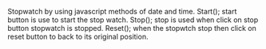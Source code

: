 Stopwatch by using javascript methods of date and time. 
Start();
start button is use to start the stop watch. 
Stop();
stop is used when click on stop button stopwatch is stopped.
Reset();
when the stopwtch stop then click on reset button to back to its original position.
